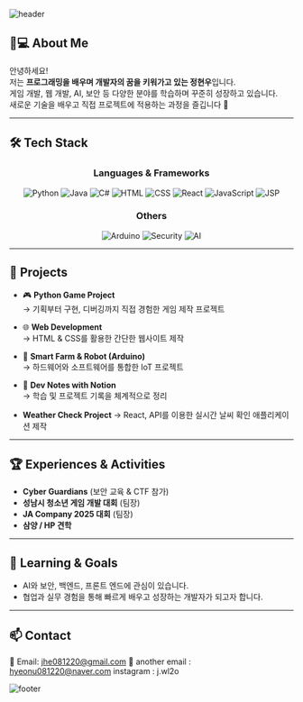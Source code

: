 <!-- 프로필 배너 -->
![header](https://capsule-render.vercel.app/api?type=waving&color=0:2E8B57,100:1E90FF&height=200&section=header&text=반갑습니다.%20👋&fontSize=40&fontColor=ffffff&animation=fadeIn&fontAlignY=40)

## 👨💻 About Me
안녕하세요!  
저는 **프로그래밍을 배우며 개발자의 꿈을 키워가고 있는 정현우**입니다.  
게임 개발, 웹 개발, AI, 보안 등 다양한 분야를 학습하며 꾸준히 성장하고 있습니다.  
새로운 기술을 배우고 직접 프로젝트에 적용하는 과정을 즐깁니다 🚀  

---

## 🛠 Tech Stack
<div align="center">

### Languages & Frameworks
![Python](https://img.shields.io/badge/Python-3776AB?style=for-the-badge&logo=python&logoColor=white) 
![Java](https://img.shields.io/badge/Java-007396?style=for-the-badge&logo=java&logoColor=white)
![C#](https://img.shields.io/badge/C%23-239120?style=for-the-badge&logo=c-sharp&logoColor=white)
![HTML](https://img.shields.io/badge/HTML5-E34F26?style=for-the-badge&logo=html5&logoColor=white)
![CSS](https://img.shields.io/badge/CSS3-1572B6?style=for-the-badge&logo=css3&logoColor=white)
![React](https://img.shields.io/badge/React-61DAFB?style=for-the-badge&logo=react&logoColor=black)
![JavaScript](https://img.shields.io/badge/JavaScript-F7DF1E?style=for-the-badge&logo=javascript&logoColor=black)
![JSP](https://img.shields.io/badge/JSP-007396?style=for-the-badge&logo=java&logoColor=white)

### Others
![Arduino](https://img.shields.io/badge/Arduino-00979D?style=for-the-badge&logo=arduino&logoColor=white)
![Security](https://img.shields.io/badge/Security-000000?style=for-the-badge&logo=probot&logoColor=white)
![AI](https://img.shields.io/badge/AI-FF6F00?style=for-the-badge&logo=tensorflow&logoColor=white)

</div>

---

## 📂 Projects
- 🎮 **Python Game Project**  
  → 기획부터 구현, 디버깅까지 직접 경험한 게임 제작 프로젝트  

- 🌐 **Web Development**  
  → HTML & CSS를 활용한 간단한 웹사이트 제작  

- 🤖 **Smart Farm & Robot (Arduino)**  
  → 하드웨어와 소프트웨어를 통합한 IoT 프로젝트  

- 📝 **Dev Notes with Notion**  
  → 학습 및 프로젝트 기록을 체계적으로 정리

- **Weather Check Project**
  -> React, API를 이용한 실시간 날씨 확인 애플리케이션 제작

---

## 🏆 Experiences & Activities
- **Cyber Guardians** (보안 교육 & CTF 참가)  
- **성남시 청소년 게임 개발 대회** (팀장)  
- **JA Company 2025 대회** (팀장)  
- **삼양 / HP 견학**  

---

## 🌱 Learning & Goals
- AI와 보안, 백엔드, 프론트 엔드에 관심이 있습니다.
- 협업과 실무 경험을 통해 빠르게 배우고 성장하는 개발자가 되고자 합니다.  

---

## 📫 Contact
📧 Email: jhe081220@gmail.com
📧 another email : hyeonu081220@naver.com
instagram : j.wl2o

<!-- 푸터 배너 -->
![footer](https://capsule-render.vercel.app/api?type=waving&color=0:2E8B57,100:1E90FF&height=120&section=footer)
